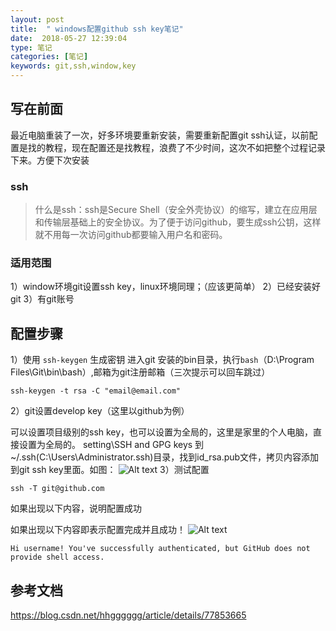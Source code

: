 ```yaml
---
layout: post
title:  " windows配置github ssh key笔记"
date:  2018-05-27 12:39:04
type: 笔记
categories: [笔记]
keywords: git,ssh,window,key
---
```

## 写在前面

最近电脑重装了一次，好多环境要重新安装，需要重新配置git ssh认证，以前配置是找的教程，现在配置还是找教程，浪费了不少时间，这次不如把整个过程记录下来。方便下次安装

### ssh
>什么是ssh：ssh是Secure Shell（安全外壳协议）的缩写，建立在应用层和传输层基础上的安全协议。为了便于访问github，要生成ssh公钥，这样就不用每一次访问github都要输入用户名和密码。

### 适用范围

1）window环境git设置ssh key，linux环境同理；（应该更简单）
2）已经安装好git
3）有git账号


## 配置步骤

1）使用 `ssh-keygen` 生成密钥
进入git 安装的bin目录，执行`bash`（D:\Program Files\Git\bin\bash）,邮箱为git注册邮箱（三次提示可以回车跳过）
```
ssh-keygen -t rsa -C "email@email.com"
```
2）git设置develop key（这里以github为例）

可以设置项目级别的ssh key，也可以设置为全局的，这里是家里的个人电脑，直接设置为全局的。
setting\SSH and GPG keys
到~/.ssh(C:\Users\Administrator\.ssh)目录，找到id_rsa.pub文件，拷贝内容添加到git ssh key里面。如图：
![Alt text](./images/1527389183912.png)
3）测试配置

```
ssh -T git@github.com
```

如果出现以下内容，说明配置成功

如果出现以下内容即表示配置完成并且成功！
![Alt text](./images/1527389450563.png)

```
Hi username! You've successfully authenticated, but GitHub does not
provide shell access.
```

## 参考文档
https://blog.csdn.net/hhgggggg/article/details/77853665
